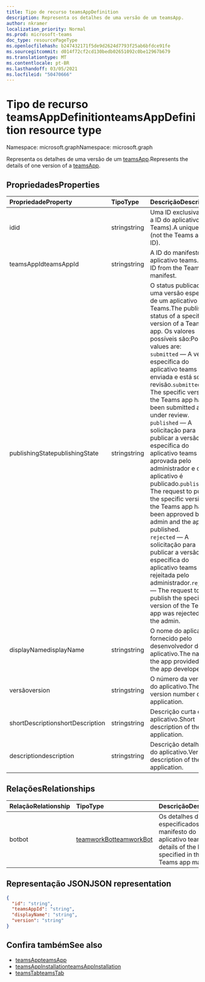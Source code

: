 ```yaml
---
title: Tipo de recurso teamsAppDefinition
description: Representa os detalhes de uma versão de um teamsApp.
author: nkramer
localization_priority: Normal
ms.prod: microsoft-teams
doc_type: resourcePageType
ms.openlocfilehash: b247432171f5de9d2624d7793f25ab6bfdce91fe
ms.sourcegitcommit: d014f72cf2cd130bedb02651092c0be12967b679
ms.translationtype: MT
ms.contentlocale: pt-BR
ms.lasthandoff: 03/05/2021
ms.locfileid: "50470666"
---
```

# <a name="teamsappdefinition-resource-type"></a><span data-ttu-id="89570-103">Tipo de recurso teamsAppDefinition</span><span class="sxs-lookup"><span data-stu-id="89570-103">teamsAppDefinition resource type</span></span>

<span data-ttu-id="89570-104">Namespace: microsoft.graph</span><span class="sxs-lookup"><span data-stu-id="89570-104">Namespace: microsoft.graph</span></span>

<span data-ttu-id="89570-105">Representa os detalhes de uma versão de um [teamsApp](teamsapp.md).</span><span class="sxs-lookup"><span data-stu-id="89570-105">Represents the details of one version of a [teamsApp](teamsapp.md).</span></span>

## <a name="properties"></a><span data-ttu-id="89570-106">Propriedades</span><span class="sxs-lookup"><span data-stu-id="89570-106">Properties</span></span>

| <span data-ttu-id="89570-107">Propriedade</span><span class="sxs-lookup"><span data-stu-id="89570-107">Property</span></span>            | <span data-ttu-id="89570-108">Tipo</span><span class="sxs-lookup"><span data-stu-id="89570-108">Type</span></span>     | <span data-ttu-id="89570-109">Descrição</span><span class="sxs-lookup"><span data-stu-id="89570-109">Description</span></span> |
|:------------------- |:-------- |:----------- |
| <span data-ttu-id="89570-110">id</span><span class="sxs-lookup"><span data-stu-id="89570-110">id</span></span>                  | <span data-ttu-id="89570-111">string</span><span class="sxs-lookup"><span data-stu-id="89570-111">string</span></span>   | <span data-ttu-id="89570-112">Uma ID exclusiva (não a ID do aplicativo do Teams).</span><span class="sxs-lookup"><span data-stu-id="89570-112">A unique ID (not the Teams app ID).</span></span> |
| <span data-ttu-id="89570-113">teamsAppId</span><span class="sxs-lookup"><span data-stu-id="89570-113">teamsAppId</span></span>          | <span data-ttu-id="89570-114">string</span><span class="sxs-lookup"><span data-stu-id="89570-114">string</span></span>   | <span data-ttu-id="89570-115">A ID do manifesto do aplicativo teams.</span><span class="sxs-lookup"><span data-stu-id="89570-115">The ID from the Teams app manifest.</span></span> |
| <span data-ttu-id="89570-116">publishingState</span><span class="sxs-lookup"><span data-stu-id="89570-116">publishingState</span></span>| <span data-ttu-id="89570-117">string</span><span class="sxs-lookup"><span data-stu-id="89570-117">string</span></span>|<span data-ttu-id="89570-118">O status publicado de uma versão específica de um aplicativo do Teams.</span><span class="sxs-lookup"><span data-stu-id="89570-118">The published status of a specific version of a Teams app.</span></span> <span data-ttu-id="89570-119">Os valores possíveis são:</span><span class="sxs-lookup"><span data-stu-id="89570-119">Possible values are:</span></span></br><span data-ttu-id="89570-120">`submitted` — A versão específica do aplicativo teams foi enviada e está sob revisão.</span><span class="sxs-lookup"><span data-stu-id="89570-120">`submitted` — The specific version of the Teams app has been submitted and is under review.</span></span> </br><span data-ttu-id="89570-121">`published`  — A solicitação para publicar a versão específica do aplicativo teams foi aprovada pelo administrador e o aplicativo é publicado.</span><span class="sxs-lookup"><span data-stu-id="89570-121">`published`  — The request to publish the specific version of the Teams app has been approved by the admin and the app is published.</span></span> </br> <span data-ttu-id="89570-122">`rejected` — A solicitação para publicar a versão específica do aplicativo teams foi rejeitada pelo administrador.</span><span class="sxs-lookup"><span data-stu-id="89570-122">`rejected` — The request to publish the specific version of the Teams app was rejected by the admin.</span></span> |
| <span data-ttu-id="89570-123">displayName</span><span class="sxs-lookup"><span data-stu-id="89570-123">displayName</span></span>         | <span data-ttu-id="89570-124">string</span><span class="sxs-lookup"><span data-stu-id="89570-124">string</span></span>   | <span data-ttu-id="89570-125">O nome do aplicativo fornecido pelo desenvolvedor do aplicativo.</span><span class="sxs-lookup"><span data-stu-id="89570-125">The name of the app provided by the app developer.</span></span> |
| <span data-ttu-id="89570-126">versão</span><span class="sxs-lookup"><span data-stu-id="89570-126">version</span></span>             | <span data-ttu-id="89570-127">string</span><span class="sxs-lookup"><span data-stu-id="89570-127">string</span></span>   | <span data-ttu-id="89570-128">O número da versão do aplicativo.</span><span class="sxs-lookup"><span data-stu-id="89570-128">The version number of the application.</span></span> |
| <span data-ttu-id="89570-129">shortDescription</span><span class="sxs-lookup"><span data-stu-id="89570-129">shortDescription</span></span>    | <span data-ttu-id="89570-130">string</span><span class="sxs-lookup"><span data-stu-id="89570-130">string</span></span>   | <span data-ttu-id="89570-131">Descrição curta do aplicativo.</span><span class="sxs-lookup"><span data-stu-id="89570-131">Short description of the application.</span></span> |
| <span data-ttu-id="89570-132">description</span><span class="sxs-lookup"><span data-stu-id="89570-132">description</span></span>         | <span data-ttu-id="89570-133">string</span><span class="sxs-lookup"><span data-stu-id="89570-133">string</span></span>   | <span data-ttu-id="89570-134">Descrição detalhada do aplicativo.</span><span class="sxs-lookup"><span data-stu-id="89570-134">Verbose description of the application.</span></span> |

## <a name="relationships"></a><span data-ttu-id="89570-135">Relações</span><span class="sxs-lookup"><span data-stu-id="89570-135">Relationships</span></span>

| <span data-ttu-id="89570-136">Relação</span><span class="sxs-lookup"><span data-stu-id="89570-136">Relationship</span></span> | <span data-ttu-id="89570-137">Tipo</span><span class="sxs-lookup"><span data-stu-id="89570-137">Type</span></span>   | <span data-ttu-id="89570-138">Descrição</span><span class="sxs-lookup"><span data-stu-id="89570-138">Description</span></span> |
|:---------------|:--------|:----------|
|<span data-ttu-id="89570-139">bot</span><span class="sxs-lookup"><span data-stu-id="89570-139">bot</span></span>|[<span data-ttu-id="89570-140">teamworkBot</span><span class="sxs-lookup"><span data-stu-id="89570-140">teamworkBot</span></span>](teamworkbot.md) | <span data-ttu-id="89570-141">Os detalhes do bot especificados no manifesto do aplicativo teams.</span><span class="sxs-lookup"><span data-stu-id="89570-141">The details of the bot specified in the Teams app manifest.</span></span> |

## <a name="json-representation"></a><span data-ttu-id="89570-142">Representação JSON</span><span class="sxs-lookup"><span data-stu-id="89570-142">JSON representation</span></span>

<!-- {
  "blockType": "resource",
  "@odata.type": "microsoft.graph.teamsAppDefinition",
  "baseType": "microsoft.graph.entity"
}-->

```json
{
  "id": "string",
  "teamsAppId": "string",
  "displayName": "string",
  "version": "string"
}
```

## <a name="see-also"></a><span data-ttu-id="89570-143">Confira também</span><span class="sxs-lookup"><span data-stu-id="89570-143">See also</span></span>

- [<span data-ttu-id="89570-144">teamsApp</span><span class="sxs-lookup"><span data-stu-id="89570-144">teamsApp</span></span>](teamsapp.md)
- [<span data-ttu-id="89570-145">teamsAppInstallation</span><span class="sxs-lookup"><span data-stu-id="89570-145">teamsAppInstallation</span></span>](teamsappinstallation.md)
- [<span data-ttu-id="89570-146">teamsTab</span><span class="sxs-lookup"><span data-stu-id="89570-146">teamsTab</span></span>](../resources/teamstab.md)

<!-- uuid: 8fcb5dbc-d5aa-4681-8e31-b001d5168d79
2015-10-25 14:57:30 UTC -->
<!-- {
  "type": "#page.annotation",
  "description": "teamsApp resource",
  "keywords": "",
  "section": "documentation",
  "tocPath": ""
}-->

